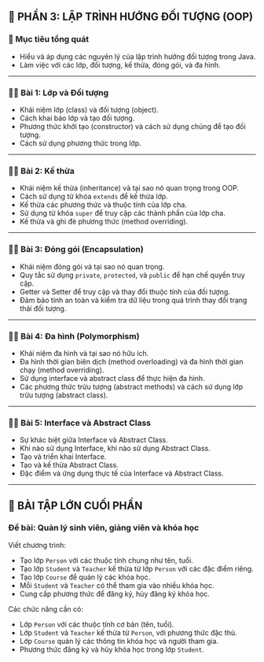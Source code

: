 ## 📘 PHẦN 3: LẬP TRÌNH HƯỚNG ĐỐI TƯỢNG (OOP)

### 🎯 Mục tiêu tổng quát

- Hiểu và áp dụng các nguyên lý của lập trình hướng đối tượng trong Java.
- Làm việc với các lớp, đối tượng, kế thừa, đóng gói, và đa hình.

---

### 🧑‍🏫 Bài 1: Lớp và Đối tượng

- Khái niệm lớp (class) và đối tượng (object).
- Cách khai báo lớp và tạo đối tượng.
- Phương thức khởi tạo (constructor) và cách sử dụng chúng để tạo đối tượng.
- Cách sử dụng phương thức trong lớp.

---

### 🧑‍🏫 Bài 2: Kế thừa

- Khái niệm kế thừa (inheritance) và tại sao nó quan trọng trong OOP.
- Cách sử dụng từ khóa `extends` để kế thừa lớp.
- Kế thừa các phương thức và thuộc tính của lớp cha.
- Sử dụng từ khóa `super` để truy cập các thành phần của lớp cha.
- Kế thừa và ghi đè phương thức (method overriding).

---

### 🧑‍🏫 Bài 3: Đóng gói (Encapsulation)

- Khái niệm đóng gói và tại sao nó quan trọng.
- Quy tắc sử dụng `private`, `protected`, và `public` để hạn chế quyền truy cập.
- Getter và Setter để truy cập và thay đổi thuộc tính của đối tượng.
- Đảm bảo tính an toàn và kiểm tra dữ liệu trong quá trình thay đổi trạng thái đối tượng.

---

### 🧑‍🏫 Bài 4: Đa hình (Polymorphism)

- Khái niệm đa hình và tại sao nó hữu ích.
- Đa hình thời gian biên dịch (method overloading) và đa hình thời gian chạy (method overriding).
- Sử dụng interface và abstract class để thực hiện đa hình.
- Các phương thức trừu tượng (abstract methods) và cách sử dụng lớp trừu tượng (abstract class).

---

### 🧑‍🏫 Bài 5: Interface và Abstract Class

- Sự khác biệt giữa Interface và Abstract Class.
- Khi nào sử dụng Interface, khi nào sử dụng Abstract Class.
- Tạo và triển khai Interface.
- Tạo và kế thừa Abstract Class.
- Đặc điểm và ứng dụng thực tế của Interface và Abstract Class.

---

## 🧪 BÀI TẬP LỚN CUỐI PHẦN

### **Đề bài: Quản lý sinh viên, giảng viên và khóa học**

Viết chương trình:

- Tạo lớp `Person` với các thuộc tính chung như tên, tuổi.
- Tạo lớp `Student` và `Teacher` kế thừa từ lớp `Person` với các đặc điểm riêng.
- Tạo lớp `Course` để quản lý các khóa học.
- Mỗi `Student` và `Teacher` có thể tham gia vào nhiều khóa học.
- Cung cấp phương thức để đăng ký, hủy đăng ký khóa học.

Các chức năng cần có:

- Lớp `Person` với các thuộc tính cơ bản (tên, tuổi).
- Lớp `Student` và `Teacher` kế thừa từ `Person`, với phương thức đặc thù.
- Lớp `Course` quản lý các thông tin khóa học và người tham gia.
- Phương thức đăng ký và hủy khóa học trong lớp `Student`.
